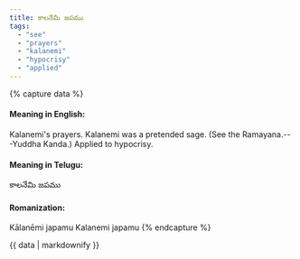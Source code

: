 ```yaml
---
title: కాలనేమి జపము
tags:
  - "see"
  - "prayers"
  - "kalanemi"
  - "hypocrisy"
  - "applied"
---
```


{% capture data %}
#### Meaning in English:
Kalanemi's prayers.
Kalanemi was a pretended sage. (See the Ramayana.---Yuddha Kanda.)
Applied to hypocrisy.

#### Meaning in Telugu:
కాలనేమి జపము

#### Romanization:
Kālanēmi japamu
Kalanemi japamu
{% endcapture %}

{{ data | markdownify }}


